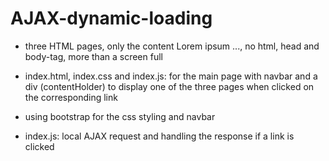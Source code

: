 AJAX-dynamic-loading
====================

- three HTML pages, only the content Lorem ipsum ..., no html, head and body-tag, more than a screen full

- index.html, index.css and index.js: for the main page with navbar and a div (contentHolder) to display one of the three pages when clicked on the corresponding link

- using bootstrap for the css styling and navbar

- index.js: local AJAX request and handling the response if a link is clicked
